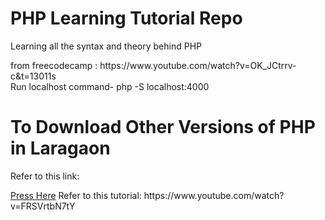 <h1>PHP Learning Tutorial Repo</h1>
<p>Learning all the syntax and theory behind PHP</p>
from freecodecamp : https://www.youtube.com/watch?v=OK_JCtrrv-c&t=13011s
<br>
Run localhost command- php -S localhost:4000


<h1>To Download Other Versions of PHP in Laragaon</h1>
<p>Refer to this link:</p>
<a href = "https://windows.php.net/downloads/releases/" target="_blank"> Press Here</a>
Refer to this tutorial: https://www.youtube.com/watch?v=FRSVrtbN7tY
